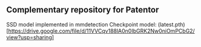 ## Complementary repository for Patentor

SSD model implemented in mmdetection
Checkpoint model: (latest.pth)[https://drive.google.com/file/d/11VVCqv188lA0n0IbGRK2Nw0niOmPCbG2/view?usp=sharing]
